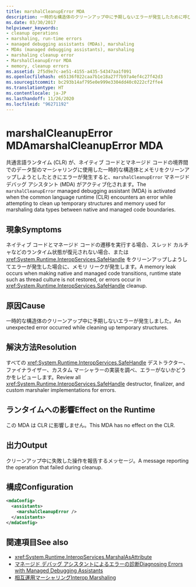 ```yaml
---
title: marshalCleanupError MDA
description: 一時的な構造体のクリーンアップ中に予期しないエラーが発生したために呼び出される、marshalCleanupError マネージド デバッグ アシスタント (MDA) について確認します。
ms.date: 03/30/2017
helpviewer_keywords:
- cleanup operations
- marshaling, run-time errors
- managed debugging assistants (MDAs), marshaling
- MDAs (managed debugging assistants), marshaling
- marshaling cleanup error
- MarshalCleanupError MDA
- memory, cleanup errors
ms.assetid: 2f5d9e7c-ae51-4155-a435-54347aa1f091
ms.openlocfilehash: e65136f022caa7b1e18a27f7b97a4ef4c27f42d3
ms.sourcegitcommit: bc293b14af795e0e999e3304dd40c0222cf2ffe4
ms.translationtype: HT
ms.contentlocale: ja-JP
ms.lasthandoff: 11/26/2020
ms.locfileid: "96271192"
---
```

# <a name="marshalcleanuperror-mda"></a><span data-ttu-id="8c4bf-103">marshalCleanupError MDA</span><span class="sxs-lookup"><span data-stu-id="8c4bf-103">marshalCleanupError MDA</span></span>

<span data-ttu-id="8c4bf-104">共通言語ランタイム (CLR) が、ネイティブ コードとマネージド コードの境界間でのデータ型のマーシャリングに使用した一時的な構造体とメモリをクリーンアップしようとしたときにエラーが発生すると、`marshalCleanupError` マネージド デバッグ アシスタント (MDA) がアクティブ化されます。</span><span class="sxs-lookup"><span data-stu-id="8c4bf-104">The `marshalCleanupError` managed debugging assistant (MDA) is activated when the common language runtime (CLR) encounters an error while attempting to clean up temporary structures and memory used for marshaling data types between native and managed code boundaries.</span></span>  
  
## <a name="symptoms"></a><span data-ttu-id="8c4bf-105">現象</span><span class="sxs-lookup"><span data-stu-id="8c4bf-105">Symptoms</span></span>  

 <span data-ttu-id="8c4bf-106">ネイティブ コードとマネージド コードの遷移を実行する場合、スレッド カルチャなどのランタイム状態が復元されない場合、または<xref:System.Runtime.InteropServices.SafeHandle> をクリーンアップしようしてエラーが発生した場合に、メモリ リークが発生します。</span><span class="sxs-lookup"><span data-stu-id="8c4bf-106">A memory leak occurs when making native and managed code transitions, runtime state such as thread culture is not restored, or errors occur in <xref:System.Runtime.InteropServices.SafeHandle> cleanup.</span></span>  
  
## <a name="cause"></a><span data-ttu-id="8c4bf-107">原因</span><span class="sxs-lookup"><span data-stu-id="8c4bf-107">Cause</span></span>  

 <span data-ttu-id="8c4bf-108">一時的な構造体のクリーンアップ中に予期しないエラーが発生しました。</span><span class="sxs-lookup"><span data-stu-id="8c4bf-108">An unexpected error occurred while cleaning up temporary structures.</span></span>  
  
## <a name="resolution"></a><span data-ttu-id="8c4bf-109">解決方法</span><span class="sxs-lookup"><span data-stu-id="8c4bf-109">Resolution</span></span>  

 <span data-ttu-id="8c4bf-110">すべての <xref:System.Runtime.InteropServices.SafeHandle> デストラクター、ファイナライザー、カスタム マーシャラーの実装を調べ、エラーがないかどうかをレビューします。</span><span class="sxs-lookup"><span data-stu-id="8c4bf-110">Review all <xref:System.Runtime.InteropServices.SafeHandle> destructor, finalizer, and custom marshaler implementations for errors.</span></span>  
  
## <a name="effect-on-the-runtime"></a><span data-ttu-id="8c4bf-111">ランタイムへの影響</span><span class="sxs-lookup"><span data-stu-id="8c4bf-111">Effect on the Runtime</span></span>  

 <span data-ttu-id="8c4bf-112">この MDA は CLR に影響しません。</span><span class="sxs-lookup"><span data-stu-id="8c4bf-112">This MDA has no effect on the CLR.</span></span>  
  
## <a name="output"></a><span data-ttu-id="8c4bf-113">出力</span><span class="sxs-lookup"><span data-stu-id="8c4bf-113">Output</span></span>  

 <span data-ttu-id="8c4bf-114">クリーンアップ中に失敗した操作を報告するメッセージ。</span><span class="sxs-lookup"><span data-stu-id="8c4bf-114">A message reporting the operation that failed during cleanup.</span></span>  
  
## <a name="configuration"></a><span data-ttu-id="8c4bf-115">構成</span><span class="sxs-lookup"><span data-stu-id="8c4bf-115">Configuration</span></span>  
  
```xml  
<mdaConfig>  
  <assistants>  
    <marshalCleanupError />  
  </assistants>  
</mdaConfig>  
```  
  
## <a name="see-also"></a><span data-ttu-id="8c4bf-116">関連項目</span><span class="sxs-lookup"><span data-stu-id="8c4bf-116">See also</span></span>

- <xref:System.Runtime.InteropServices.MarshalAsAttribute>
- [<span data-ttu-id="8c4bf-117">マネージド デバッグ アシスタントによるエラーの診断</span><span class="sxs-lookup"><span data-stu-id="8c4bf-117">Diagnosing Errors with Managed Debugging Assistants</span></span>](diagnosing-errors-with-managed-debugging-assistants.md)
- [<span data-ttu-id="8c4bf-118">相互運用マーシャリング</span><span class="sxs-lookup"><span data-stu-id="8c4bf-118">Interop Marshaling</span></span>](../interop/interop-marshaling.md)
